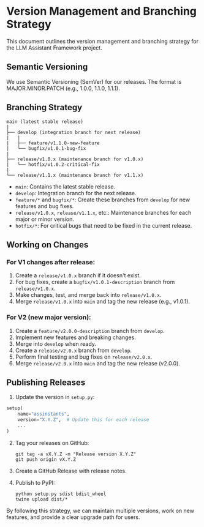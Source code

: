 # Version Management and Branching Strategy

This document outlines the version management and branching strategy for the LLM Assistant Framework project.

## Semantic Versioning

We use Semantic Versioning (SemVer) for our releases. The format is MAJOR.MINOR.PATCH (e.g., 1.0.0, 1.1.0, 1.1.1).

## Branching Strategy

```
main (latest stable release)
|
├── develop (integration branch for next release)
|   |
|   ├── feature/v1.1.0-new-feature
|   └── bugfix/v1.0.1-bug-fix
|
├── release/v1.0.x (maintenance branch for v1.0.x)
|   └── hotfix/v1.0.2-critical-fix
|
└── release/v1.1.x (maintenance branch for v1.1.x)
```

- `main`: Contains the latest stable release.
- `develop`: Integration branch for the next release.
- `feature/*` and `bugfix/*`: Create these branches from `develop` for new features and bug fixes.
- `release/v1.0.x`, `release/v1.1.x`, etc.: Maintenance branches for each major or minor version.
- `hotfix/*`: For critical bugs that need to be fixed in the current release.

## Working on Changes

### For V1 changes after release:

1. Create a `release/v1.0.x` branch if it doesn't exist.
2. For bug fixes, create a `bugfix/v1.0.1-description` branch from `release/v1.0.x`.
3. Make changes, test, and merge back into `release/v1.0.x`.
4. Merge `release/v1.0.x` into `main` and tag the new release (e.g., v1.0.1).

### For V2 (new major version):

1. Create a `feature/v2.0.0-description` branch from `develop`.
2. Implement new features and breaking changes.
3. Merge into `develop` when ready.
4. Create a `release/v2.0.x` branch from `develop`.
5. Perform final testing and bug fixes on `release/v2.0.x`.
6. Merge `release/v2.0.x` into `main` and tag the new release (v2.0.0).

## Publishing Releases

1. Update the version in `setup.py`:

```python
setup(
    name="assinstants",
    version="X.Y.Z",  # Update this for each release
    ...
)
```

2. Tag your releases on GitHub:

   ```
   git tag -a vX.Y.Z -m "Release version X.Y.Z"
   git push origin vX.Y.Z
   ```

3. Create a GitHub Release with release notes.

4. Publish to PyPI:
   ```
   python setup.py sdist bdist_wheel
   twine upload dist/*
   ```

By following this strategy, we can maintain multiple versions, work on new features, and provide a clear upgrade path for users.
